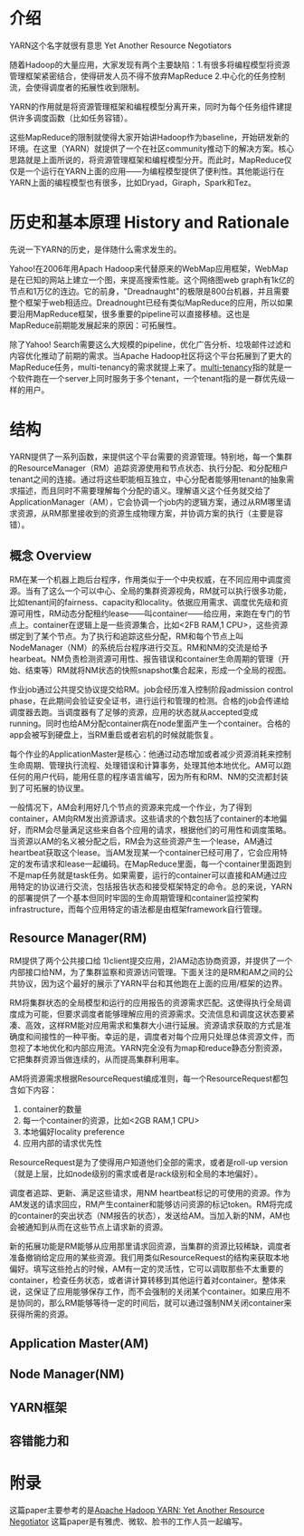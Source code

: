 # 介绍

YARN这个名字就很有意思 Yet Another Resource Negotiators

随着Hadoop的大量应用，大家发现有两个主要缺陷：1.有很多将编程模型将资源管理框架紧密结合，使得研发人员不得不放弃MapReduce 2.中心化的任务控制流，会使得调度者的拓展性收到限制。

YARN的作用就是将资源管理框架和编程模型分离开来，同时为每个任务组件建提供许多调度函数（比如任务容错）。

这些MapReduce的限制就使得大家开始讲Hadoop作为baseline，开始研发新的环境。在这里（YARN）就提供了一个在社区community推动下的解决方案。核心思路就是上面所说的，将资源管理框架和编程模型分开。而此时，MapReduce仅仅是一个运行在YARN上面的应用——为编程模型提供了便利性。其他能运行在YARN上面的编程模型也有很多，比如Dryad，Giraph，Spark和Tez。

# 历史和基本原理 History and Rationale

先说一下YARN的历史，是伴随什么需求发生的。

Yahoo!在2006年用Apach Hadoop来代替原来的WebMap应用框架，WebMap是在已知的网站上建立一个图，来提高搜索性能。这个网络图web graph有1k亿的节点和1万亿的连边。它的前身，"Dreadnaught"的极限是800台机器，并且需要整个框架于web相适应。Dreadnought已经有类似MapReduce的应用，所以如果要沿用MapReduce框架，很多重要的pipeline可以直接移植。这也是MapReduce前期能发展起来的原因：可拓展性。

除了Yahoo! Search需要这么大规模的pipeline，优化广告分析、垃圾邮件过滤和内容优化推动了前期的需求。当Apache Hadoop社区将这个平台拓展到了更大的MapReduce任务，multi-tenancy的需求就提上来了。[multi-tenancy](https://en.wikipedia.org/wiki/Multitenancy)指的就是一个软件跑在一个server上同时服务于多个tenant，一个tenant指的是一群优先级一样的用户。

# 结构

YARN提供了一系列函数，来提供这个平台需要的资源管理。特别地，每一个集群的ResourceManager（RM）追踪资源使用和节点状态、执行分配、和分配租户tenant之间的连接。通过将这些职能相互独立，中心分配者能够用tenant的抽象需求描述，而且同时不需要理解每个分配的语义。理解语义这个任务就交给了ApplicationManager（AM），它会协调一个job内的逻辑方案，通过从RM哪里请求资源，从RM那里接收到的资源生成物理方案，并协调方案的执行（主要是容错）。

## 概念 Overview

RM在某一个机器上跑后台程序，作用类似于一个中央权威，在不同应用中调度资源。当有了这么一个可以中心、全局的集群资源视角，RM就可以执行很多功能，比如tenant间的fairness、capacity和locality。依据应用需求、调度优先级和资源可用性，RM动态分配租约lease——叫container——给应用，来跑在专门的节点上。container在逻辑上是一些资源集合，比如<2FB RAM,1 CPU>，这些资源绑定到了某个节点。为了执行和追踪这些分配，RM和每个节点上叫NodeManager（NM）的系统后台程序进行交互。RM和NM的交流是给予hearbeat。NM负责检测资源可用性、报告错误和container生命周期的管理（开始、结束等）RM就将NM状态的快照snapshot集合起来，形成一个全局的视图。

作业job通过公共提交协议提交给RM。job会经历准入控制阶段admission control phase，在此期间会验证安全证书，进行运行和管理的检测。合格的job会传递给调度器去跑。当调度器有了足够的资源，应用的状态就从accepted变成running。同时也给AM分配container病在node里面产生一个container。合格的app会被写到硬盘上，当RM重启或者宕机的时候就能恢复。

每个作业的ApplicationMaster是核心：他通过动态增加或者减少资源消耗来控制生命周期、管理执行流程、处理错误和计算事务，处理其他本地优化。AM可以跑任何的用户代码，能用任意的程序语言编写，因为所有和RM、NM的交流都封装到了可拓展的协议里。

一般情况下，AM会利用好几个节点的资源来完成一个作业，为了得到container，AM向RM发出资源请求。这些请求的个数包括了container的本地偏好，而RM会尽量满足这些来自各个应用的请求，根据他们的可用性和调度策略。当资源以AM的名义被分配之后，RM会为这些资源产生一个lease，AM通过heartbeat获取这个lease。当AM发现某一个container已经可用了，它会应用特定的发布请求和lease一起编码。在MapReduce里面，每一个container里面跑到不是map任务就是task任务。如果需要，运行的container可以直接和AM通过应用特定的协议进行交流，包括报告状态和接受框架特定的命令。总的来说，YARN的部署提供了一个基本但同时牢固的生命周期管理和container监控架构infrastructure，而每个应用特定的语法都是由框架framework自行管理。

## Resource Manager(RM)

RM提供了两个公共接口给 1)client提交应用，2)AM动态协商资源，并提供了一个内部接口给NM，为了集群监察和资源访问管理。下面关注的是RM和AM之间的公共协议，因为这个最好的展示了YARN平台和其他跑在上面的应用/框架的边界。

RM将集群状态的全局模型和运行的应用报告的资源需求匹配。这使得执行全局调度成为可能，但要求调度者能够理解应用的资源需求。交流信息和调度这状态要紧凑、高效，这样RM能对应用需求和集群大小进行延展。资源请求获取的方式是准确度和间接性的一种平衡。幸运的是，调度者对每个应用只处理总体资源文件，而忽视了本地优化和内部应用流。YARN完全没有为map和reduce静态分割资源，它把集群资源当做连续的，从而提高集群利用率。

AM将资源需求根据ResourceRequest编成准则，每一个ResourceRequest都包含如下内容：

1. container的数量
2. 每一个container的资源，比如<2GB RAM,1 CPU>
3. 本地偏好locality preference
4. 应用内部的请求优先性

ResourceRequest是为了使得用户知道他们全部的需求，或者是roll-up version（就是上层，比如node级别的需求或者是rack级别和全局的本地偏好）。

调度者追踪、更新、满足这些请求，用NM heartbeat标记的可使用的资源。作为AM发送的请求回应，RM产生container和能够访问资源的标记token。RM将完成的container的突出状态（NM报告的状态），发送给AM。当加入新的NM，AM也会被通知到从而在这些节点上请求新的资源。

新的拓展功能是RM能够从应用那里请求回资源，当集群的资源比较稀缺，调度者准备撤销给定应用的某些资源。我们用类似ResourceRequest的结构来获取本地偏好。填写这些抢占的时候，AM有一定的灵活性，它可以调取那些不太重要的container，检查任务状态，或者讲计算转移到其他运行着对container。整体来说，这保证了应用能够保存工作，而不会强制的关闭某个container。如果应用不是协同的，那么RM能够等待一定的时间后，就可以通过强制NM关闭container来获得所需的资源。

## Application Master(AM)

## Node Manager(NM)

## YARN框架

## 容错能力和

# 附录

这篇paper主要参考的是[Apache Hadoop YARN: Yet Another Resource Negotiator](http://dl.acm.org/citation.cfm?id=2523633) 这篇paper是有雅虎、微软、脸书的工作人员一起编写。

